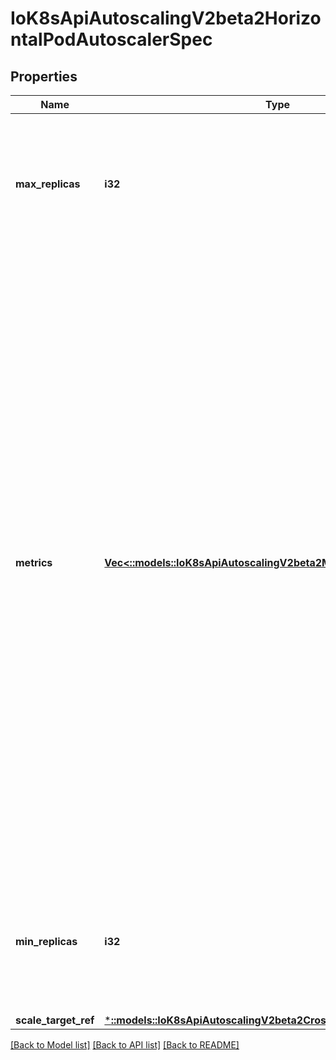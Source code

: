 # IoK8sApiAutoscalingV2beta2HorizontalPodAutoscalerSpec

## Properties
Name | Type | Description | Notes
------------ | ------------- | ------------- | -------------
**max_replicas** | **i32** | maxReplicas is the upper limit for the number of replicas to which the autoscaler can scale up. It cannot be less that minReplicas. | 
**metrics** | [**Vec<::models::IoK8sApiAutoscalingV2beta2MetricSpec>**](io.k8s.api.autoscaling.v2beta2.MetricSpec.md) | metrics contains the specifications for which to use to calculate the desired replica count (the maximum replica count across all metrics will be used).  The desired replica count is calculated multiplying the ratio between the target value and the current value by the current number of pods.  Ergo, metrics used must decrease as the pod count is increased, and vice-versa.  See the individual metric source types for more information about how each type of metric must respond. If not set, the default metric will be set to 80% average CPU utilization. | [optional] 
**min_replicas** | **i32** | minReplicas is the lower limit for the number of replicas to which the autoscaler can scale down. It defaults to 1 pod. | [optional] 
**scale_target_ref** | [***::models::IoK8sApiAutoscalingV2beta2CrossVersionObjectReference**](io.k8s.api.autoscaling.v2beta2.CrossVersionObjectReference.md) |  | 

[[Back to Model list]](../README.md#documentation-for-models) [[Back to API list]](../README.md#documentation-for-api-endpoints) [[Back to README]](../README.md)


